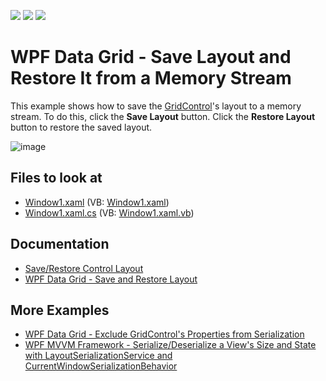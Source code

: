 <!-- default badges list -->
![](https://img.shields.io/endpoint?url=https://codecentral.devexpress.com/api/v1/VersionRange/128652656/22.2.2%2B)
[![](https://img.shields.io/badge/Open_in_DevExpress_Support_Center-FF7200?style=flat-square&logo=DevExpress&logoColor=white)](https://supportcenter.devexpress.com/ticket/details/E1655)
[![](https://img.shields.io/badge/📖_How_to_use_DevExpress_Examples-e9f6fc?style=flat-square)](https://docs.devexpress.com/GeneralInformation/403183)
<!-- default badges end -->
# WPF Data Grid - Save Layout and Restore It from a Memory Stream

This example shows how to save the [GridControl](http://docs.devexpress.com/WPF/DevExpress.Xpf.Grid.GridControl)'s layout to a memory stream. To do this, click the **Save Layout** button. Click the **Restore Layout** button to restore the saved layout. 

![image](https://user-images.githubusercontent.com/65009440/172646044-0cde53c1-2c73-49c4-a676-993a969584c9.png)

<!-- default file list -->

## Files to look at

* [Window1.xaml](./CS/DXGrid_GridLayout/Window1.xaml) (VB: [Window1.xaml](./VB/DXGrid_GridLayout/Window1.xaml))
* [Window1.xaml.cs](./CS/DXGrid_GridLayout/Window1.xaml.cs) (VB: [Window1.xaml.vb](./VB/DXGrid_GridLayout/Window1.xaml.vb))

<!-- default file list end -->

## Documentation

* [Save/Restore Control Layout](http://docs.devexpress.com/WPF/7391/common-concepts/save-and-restore-layouts)
* [WPF Data Grid - Save and Restore Layout](http://docs.devexpress.com/WPF/6797/controls-and-libraries/data-grid/miscellaneous/save-and-restore-layout)

## More Examples

* [WPF Data Grid - Exclude GridControl's Properties from Serialization](https://github.com/DevExpress-Examples/how-to-prevent-certain-gridcontrols-properties-from-being-serialized-t158989)
* [WPF MVVM Framework - Serialize/Deserialize a View's Size and State with LayoutSerializationService and CurrentWindowSerializationBehavior](https://github.com/DevExpress-Examples/wpf-mvvm-behaviors-currentwindowserializationbehavior)

